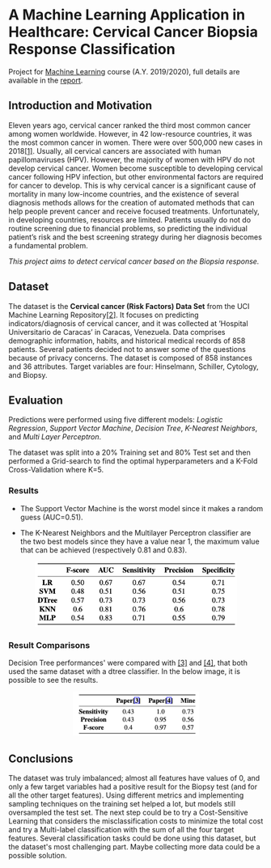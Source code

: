 # A Machine Learning Application in Healthcare: Cervical Cancer Biopsia Response Classification

Project for [Machine Learning](https://twiki.di.uniroma1.it/twiki/view/ApprAuto) course (A.Y. 2019/2020), full details are available in the [report](./reportML.pdf).

## Introduction and Motivation
Eleven years ago, cervical cancer ranked the third most common cancer among women worldwide. However, in 42 low-resource countries, it was the most common cancer in women. There were over 500,000 new cases in 2018[[1]](https://www.thelancet.com/action/showPdf?pii=S2214-109X%2819%2930482-6). Usually, all cervical cancers are associated with human papillomaviruses (HPV). However, the majority of women with HPV do not develop cervical cancer. Women become susceptible to developing cervical cancer following HPV infection, but other environmental factors are required for cancer to develop. This is why cervical cancer is a significant cause of mortality in many low-income countries, and the existence of several diagnosis methods allows for the creation of automated methods that can help people prevent cancer and receive focused treatments. Unfortunately, in developing countries, resources are limited. Patients usually do not do routine screening due to financial problems, so predicting the individual patient’s risk and the best screening strategy during her diagnosis becomes a fundamental problem. 

_This project aims to detect cervical cancer based on the Biopsia response._

## Dataset 
The dataset is the **Cervical cancer (Risk Factors) Data Set** from the UCI Machine Learning Repository[[2]](https://archive.ics.uci.edu/ml/datasets/Cervical+cancer+%28Risk+Factors%29). It focuses on predicting indicators/diagnosis of cervical cancer, and it was collected at ’Hospital Universitario de Caracas’ in Caracas, Venezuela. Data comprises demographic information, habits, and historical medical records of 858 patients. Several patients decided not to answer some of the questions because of privacy concerns. The dataset is composed of 858 instances and 36 attributes. Target variables are four: Hinselmann, Schiller, Cytology, and Biopsy.

## Evaluation
Predictions were performed using five different models: _Logistic Regression_, _Support Vector Machine_, _Decision Tree_, _K-Nearest Neighbors_, and _Multi Layer Perceptron_. 

The dataset was split into a 20% Training set and 80% Test set and then performed a Grid-search to find the optimal hyperparameters and a K-Fold Cross-Validation where K=5.

### Results
* The Support Vector Machine is the worst model since it makes a random guess (AUC=0.51).

* The K-Nearest Neighbors and the Multilayer Perceptron classifier are the two best models since they have a value near 1, the maximum value that can be achieved (respectively 0.81 and 0.83).
<p align="center">
<img src="./docs/classifiers_scores.png" width="400">
</p>

### Result Comparisons
Decision Tree performances' were compared with [[3]](http://www.ijctjournal.org/Volume4/Issue4/IJCT-V4I4P19.pdf) and [[4]](https://arxiv.org/pdf/1812.10383.pdf), that both used the same dataset with a dtree classifier. In the below image, it is possible to see the results.
<p align="center">
<img src="./docs/comparison.png" width="250">
</p>

## Conclusions
The dataset was truly imbalanced; almost all features have values of 0, and only a few target variables had a positive result for the Biopsy test (and for all the other target features). Using different metrics and implementing sampling techniques on the training set helped a lot, but models still oversampled the test set. The next step could be to try a Cost-Sensitive Learning that considers the misclassification costs to minimize the total cost and try a Multi-label classification with the sum of all the four target features. Several classification tasks could be done using this dataset, but the dataset's most challenging part. Maybe collecting more data could be a possible solution. 
